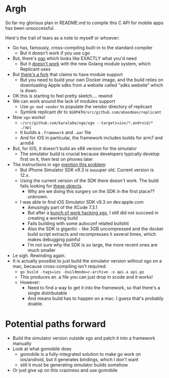 # Argh

So far my glorious plan in README.md to compile this C API for mobile apps has been unsuccessful.

Here's the trail of tears as a note to myself or whoever:

- Go has, famously, cross-compiling built-in to the standard compiler
  - But it doesn't work if you use cgo
- But, there's [xgo](https://github.com/karalabe/xgo) which looks like EXACTLY what you'd need
  - But it [doesn't work](https://github.com/karalabe/xgo/issues/138) with the new Golang module system, which Replicant uses
- But [there's a fork](https://github.com/karalabe/xgo/issues/138#issuecomment-454946751) that claims to have module support
  - But you need to build your own Docker image, and the build relies on downloading Apple sdks from a website called "sdks.website" which is down.
- OK this is starting to feel pretty sketch.... rewind
- We can work around the lack of modules support
  - Use `go mod vendor` to populate the vendor directory of replicant
  - Symlink replicant dir to `$GOPATH/src/github.com/aboodman/replicant`
- Now `xgo` works!
  - `~/src/github.com/karalabe/xgo/xgo --targets=ios/*,android/* ./api`
  - It builds a `.framework` and `.aar` file
  - And for iOS in particular, the framework includes builds for arm7 and arm64
- But, for iOS, it doesn't build an x86 version for the simulator
  - The simulator build is crucial because developers typically develop first on it, then test on phones later
- The instructions in xgo [mention this problem](https://github.com/karalabe/xgo#mobile-libraries):
  - But iPhone Simulator SDK v9.3 is suuuper old. Current version is 12.x.
  - Using the current version of the SDK there doesn't work. The build fails looking for [these objects](https://github.com/karalabe/xgo/blob/master/docker/base/update_ios.sh#L35).
    - Why are we doing this surgery on the SDK in the first place?? unknown.
  - I was able to find iOS Simulator SDK v9.3 on dev.apple.com
    - Amusingly part of the XCode 7.3.1
    - But after a [bunch of work hacking xgo](https://github.com/aboodman/xgo/commit/c330d531d8c1aa33d2949da3d9b762cd4752ec70), I still did not succeed in creating a working build
    - Fails building with some autoconf related bullshit
    - Also the SDK is gigantic - like 3GB uncompressed and the docker build script extracts and recompresses it several times, which makes debugging painful
    - I'm not sure why the SDK is so large, the more recent ones are much smaller
- Le sigh. Rewinding again.
- It is actually possible to just build the simulator version without xgo on a mac, because cross-compiling isn't required:
  - `go build -tags=ios -buildmode=c-archive -o api.a api.go`
  - This produces an .a file you can just drop in xcode and it works!
  - However:
    - Need to find a way to get it into the framework, so that there's a single distributable
    - And means build has to happen on a mac. I guess that's probably doable.

# Potential paths forward

- Build the simulator version outside xgo and patch it into a framework manually
- Look at what gomobile does
  - gomobile is a fully-integrated solution to make go work on ios/android, but it generates bindings, which I don't want
  - still it must be generating simulator builds somehow
- Or just give up on this craziness and use gomobile
